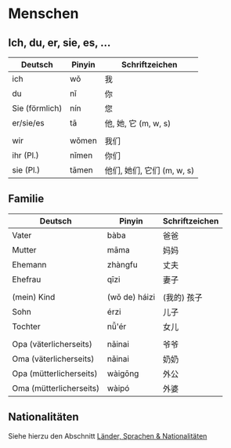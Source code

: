 # Menschen

## Ich, du, er, sie, es, ...
| Deutsch        | Pinyin | Schriftzeichen              |
| -------------- | ------ | --------------------------- |
| ich            | wǒ     | 我                          |
| du             | nǐ     | 你                          |
| Sie (förmlich) | nín    | 您                          |
| er/sie/es      | tā     | 他, 她, 它  (m, w, s)       |
|                |        |                             |
| wir            | wǒmen  | 我们                        |
| ihr (Pl.)      | nǐmen  | 你们                        |
| sie (Pl.)      | tāmen  | 他们, 她们, 它们  (m, w, s) |

## Familie
| Deutsch                 | Pinyin        | Schriftzeichen |
| ----------------------- | ------------- | -------------- |
| Vater                   | bàba          | 爸爸           |
| Mutter                  | māma          | 妈妈           |
| Ehemann                 | zhàngfu       | 丈夫           |
| Ehefrau                 | qīzi          | 妻子           |
|                         |               |                |
| (mein) Kind             | (wǒ de) háizi | (我​的) 孩子   |
| Sohn                    | érzi          | 儿子           |
| Tochter                 | nǚ'ér         | 女儿           |
|                         |               |                |
| Opa (väterlicherseits)  | nǎinai        | 爷爷           |
| Oma (väterlicherseits)  | nǎinai        | 奶奶           |
| Opa (mütterlicherseits) | wàigōng       | 外公           |
| Oma (mütterlicherseits) | wàipó         | 外婆           |


## Nationalitäten
Siehe hierzu den Abschnitt [Länder, Sprachen & Nationalitäten](Länder,%20Sprachen%20&%20Nationalitäten.md)

